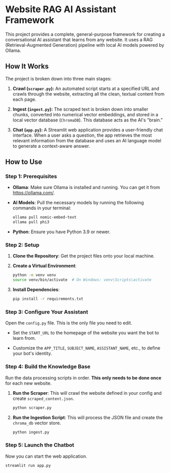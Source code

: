 # Website RAG AI Assistant Framework

This project provides a complete, general-purpose framework for creating a conversational AI assistant that learns from any website. It uses a RAG (Retrieval-Augmented Generation) pipeline with local AI models powered by Ollama.

## How It Works

The project is broken down into three main stages:

1.  **Crawl (`scraper.py`):** An automated script starts at a specified URL and crawls through the website, extracting all the clean, textual content from each page.

2.  **Ingest (`ingest.py`):** The scraped text is broken down into smaller chunks, converted into numerical vector embeddings, and stored in a local vector database (`ChromaDB`). This database acts as the AI's "brain."

3.  **Chat (`app.py`):** A Streamlit web application provides a user-friendly chat interface. When a user asks a question, the app retrieves the most relevant information from the database and uses an AI language model to generate a context-aware answer.

## How to Use

### Step 1: Prerequisites

* **Ollama**: Make sure Ollama is installed and running. You can get it from <https://ollama.com/>.

* **AI Models**: Pull the necessary models by running the following commands in your terminal:
    ```bash
    ollama pull nomic-embed-text
    ollama pull phi3
    ```

* **Python**: Ensure you have Python 3.9 or newer.

### Step 2: Setup

1.  **Clone the Repository**: Get the project files onto your local machine.

2.  **Create a Virtual Environment**:
    ```bash
    python -m venv venv
    source venv/bin/activate  # On Windows: venv\Scripts\activate
    ```

3.  **Install Dependencies**:
    ```bash
    pip install -r requirements.txt
    ```

### Step 3: Configure Your Assistant

Open the `config.py` file. This is the only file you need to edit.

* Set the `START_URL` to the homepage of the website you want the bot to learn from.

* Customize the `APP_TITLE`, `SUBJECT_NAME`, `ASSISTANT_NAME`, etc., to define your bot's identity.

### Step 4: Build the Knowledge Base

Run the data processing scripts in order. **This only needs to be done once** for each new website.

1.  **Run the Scraper**: This will crawl the website defined in your config and create `scraped_content.json`.
    ```bash
    python scraper.py
    ```

2.  **Run the Ingestion Script**: This will process the JSON file and create the `chroma_db` vector store.
    ```bash
    python ingest.py
    ```

### Step 5: Launch the Chatbot

Now you can start the web application.
```bash
streamlit run app.py
```
